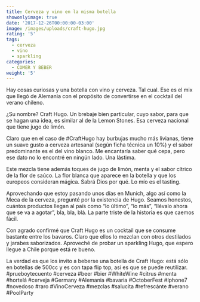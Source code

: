 ```yaml
---
title: Cerveza y vino en la misma botella
showonlyimage: true
date: '2017-12-26T00:00:00-03:00'
image: /images/uploads/craft-hugo.jpg
rating: '5'
tags:
  - cerveza
  - vino
  - sparkling
categories:
  - COMER Y BEBER
weight: '5'
---
```

Hay cosas curiosas y una botella con vino y cerveza. Tal cual. Ese es el mix que llegó de Alemania con el propósito de convertirse en el cocktail del verano chileno. 

¿Su nombre? Craft Hugo. Un brebaje bien particular, cuyo sabor, para que se hagan una idea, es similar al de la Lemon Stones. Esa cerveza nacional que tiene jugo de limón. 

<!--more-->

Claro que en el caso de #CraftHugo hay burbujas mucho más livianas, tiene un suave gusto a cerveza artesanal (según ficha técnica un 10%) y el sabor predominante es el del vino blanco. Me encantaría saber qué cepa, pero ese dato no lo encontré en ningún lado. Una lástima.

Este mezcla tiene además toques de jugo de limón, menta y el sabor cítrico de la flor de saúco. La flor blanca que aparece en la botella y que los europeos consideran mágica. Sabrá Dios por qué. Lo mío es el tasting.

Aprovechando que estoy pasando unos días en Munich, algo así como la Meca de la cerveza, pregunté por la existencia de Hugo. Seamos honestos, cuántos productos llegan al país como “lo último”, “lo más”, “llévalo ahora que se va a agotar”, bla, bla, blá. La parte triste de la historia es que caemos fácil. 

Con agrado confirmé que Craft Hugo es un cocktail que se consume bastante entre los bavaros. Claro que ellos lo mezclan con otros destilados y jarabes saborizados. Aproveché de probar un sparkling Hugo, que espero llegue a Chile porque está re bueno.

La verdad es que los invito a beberse una botella de Craft Hugo: está sólo en botellas de 500cc y es con tapa flip top, así es que se puede reutilizar. #prueboytecuento #cerveza #beer #bier #WhiteWine #citrus #menta #hortelá #cerveja #Germany #Alemania #bavaria #OctoberFest #Iphone7 #novedoso #raro #VinoCerveza #mezclas #salucita #refrescánte #verano #PoolParty
